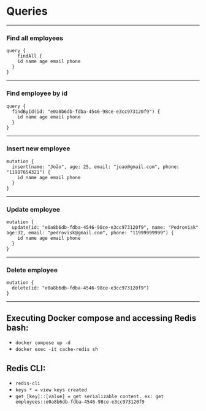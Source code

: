 # Queries
___
### Find all employees
```
query {
	findAll {
    id name age email phone
  }
}
```
___
### Find employee by id
```
query {
  findById(id: "e0a8b6db-fdba-4546-98ce-e3cc973120f9") {
    id name age email phone
  }
}
```
___
### Insert new employee
```
mutation {
  insert(name: "João", age: 25, email: "joao@gmail.com", phone: "11987654321") {
    id name age email phone
  }
}
```
___
### Update employee
```
mutation {
  update(id: "e0a8b6db-fdba-4546-98ce-e3cc973120f9", name: "Pedrovisk" age:32, email: "pedrovisk@gmail.com", phone: "11999999999") {
    id name age email phone
  }
}
```
___
### Delete employee
```
mutation {
  delete(id: "e0a8b6db-fdba-4546-98ce-e3cc973120f9")
}
```

___

## Executing Docker compose and accessing Redis bash:
- `docker compose up -d`
- `docker exec -it cache-redis sh`

## Redis CLI:
- `redis-cli`
- `keys * = view keys created`
- `get [key]::[value] = get serializable content. ex: get employees::e0a8b6db-fdba-4546-98ce-e3cc973120f9`
